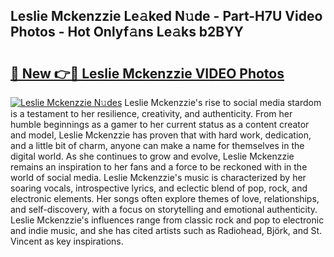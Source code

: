 ## Leslie Mckenzzie Le𝚊ked N𝚞de - Part-H7U Video Photos - Hot Onlyf𝚊ns Le𝚊ks b2BYY

# <h2><a href="http://ab36379.deff.icu/?id=Leslie+Mckenzzie">🔗 New 👉🔴 Leslie Mckenzzie VIDEO Photos</a></h2>

[![Leslie Mckenzzie N𝚞des](https://i.imgur.com/rIISA9y.gif)](http://ab36379.deff.icu/?id=Leslie+Mckenzzie)
Leslie Mckenzzie's rise to social media stardom is a testament to her resilience, creativity, and authenticity. From her humble beginnings as a gamer to her current status as a content creator and model, Leslie Mckenzzie has proven that with hard work, dedication, and a little bit of charm, anyone can make a name for themselves in the digital world. As she continues to grow and evolve, Leslie Mckenzzie remains an inspiration to her fans and a force to be reckoned with in the world of social media. Leslie Mckenzzie's music is characterized by her soaring vocals, introspective lyrics, and eclectic blend of pop, rock, and electronic elements. Her songs often explore themes of love, relationships, and self-discovery, with a focus on storytelling and emotional authenticity. Leslie Mckenzzie's influences range from classic rock and pop to electronic and indie music, and she has cited artists such as Radiohead, Björk, and St. Vincent as key inspirations.
